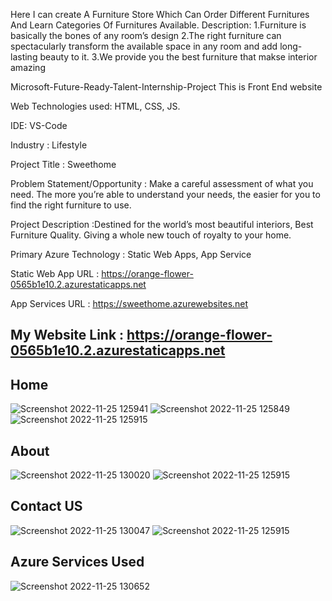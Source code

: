 Here I can create A Furniture Store Which Can Order Different Furnitures And Learn Categories Of Furnitures Available. Description: 1.Furniture is basically the bones of any room’s design 2.The right furniture can spectacularly transform the available space in any room and add long-lasting beauty to it. 3.We provide you the best furniture that makse interior amazing

Microsoft-Future-Ready-Talent-Internship-Project This is Front End website

Web Technologies used: HTML, CSS, JS.

IDE: VS-Code

Industry : Lifestyle

Project Title : Sweethome

Problem Statement/Opportunity : Make a careful assessment of what you need. The more you’re able to understand your needs, the easier for you to find the right     furniture to use.

Project Description :Destined for the world’s most beautiful interiors, Best Furniture Quality. Giving a whole new touch of royalty to your home.

Primary Azure Technology : Static Web Apps, App Service

Static Web App URL : https://orange-flower-0565b1e10.2.azurestaticapps.net

App Services URL : https://sweethome.azurewebsites.net

## My Website Link : https://orange-flower-0565b1e10.2.azurestaticapps.net

## Home
![Screenshot 2022-11-25 125941](https://user-images.githubusercontent.com/116542707/203925458-75de904e-bf96-4fb6-baf8-6198bf851c37.jpg)
![Screenshot 2022-11-25 125849](https://user-images.githubusercontent.com/116542707/203925435-ea93ce36-6feb-48b7-882b-8d1d84289d3d.jpg)
![Screenshot 2022-11-25 125915](https://user-images.githubusercontent.com/116542707/203925456-bace601f-e8cf-4516-a366-d0d6a0c5c9bb.jpg)

## About
![Screenshot 2022-11-25 130020](https://user-images.githubusercontent.com/116542707/203925492-8e6ae4de-8925-4974-97aa-c8624a12da56.jpg)
![Screenshot 2022-11-25 125915](https://user-images.githubusercontent.com/116542707/203925522-f67e54de-8d20-42ed-89b3-ffa4a7317ba9.jpg)

## Contact US
![Screenshot 2022-11-25 130047](https://user-images.githubusercontent.com/116542707/203925591-8ef4bd9c-0f08-435c-bb5d-f6ab1b7d518b.jpg)
![Screenshot 2022-11-25 125915](https://user-images.githubusercontent.com/116542707/203925608-e1db688b-0e08-45af-a96b-508e4d965821.jpg)

## Azure Services Used
![Screenshot 2022-11-25 130652](https://user-images.githubusercontent.com/116542707/203926368-268b3694-765b-46f1-a36a-889eb33c83d0.jpg)


